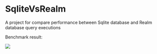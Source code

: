 # SqliteVsRealm
A project for compare performance between Sqlite database and Realm database query executions

Benchmark result:

![](https://github.com/rambler-digital-solutions/SqliteVsRealm/blob/master/web/benchmark.png?raw=true)
